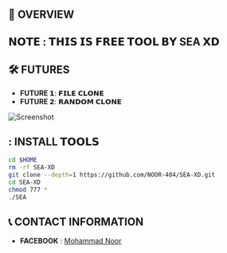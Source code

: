 ## :star2: OVERVIEW
 
## 𝗡𝗢𝗧𝗘 : 𝗧𝗛𝗜𝗦 𝗜𝗦 𝗙𝗥𝗘𝗘 𝗧𝗢𝗢𝗟 𝗕𝗬 SEA 𝗫𝗗
 
## :hammer_and_wrench: FUTURES
 
- **FUTURE 𝟭**: 𝗙𝗜𝗟𝗘 𝗖𝗟𝗢𝗡𝗘
- **FUTURE 𝟮**: 𝗥𝗔𝗡𝗗𝗢𝗠 𝗖𝗟𝗢𝗡𝗘

 ![Screenshot](https://github.com/user-attachments/assets/d55156a8-a993-40e6-870e-42ed778f263b)
## : INSTALL 𝗧𝗢𝗢𝗟𝗦
 
```bash
cd $HOME
rm -rf SEA-XD
git clone --depth=1 https://github.com/NOOR-404/SEA-XD.git
cd SEA-XD
chmod 777 *
./SEA
```

## :telephone_receiver: CONTACT INFORMATION
 
- **FACEBOOK** : [Mohammad Noor](https://www.facebook.com/its.Noor077)
